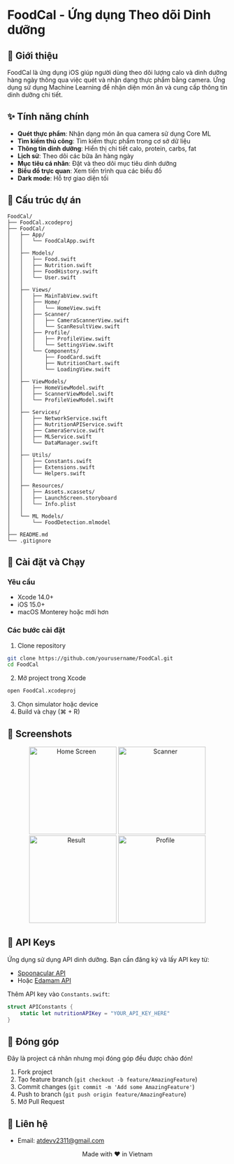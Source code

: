 # FoodCal - Ứng dụng Theo dõi Dinh dưỡng

## 📱 Giới thiệu

FoodCal là ứng dụng iOS giúp người dùng theo dõi lượng calo và dinh dưỡng hàng ngày thông qua việc quét và nhận dạng thực phẩm bằng camera. Ứng dụng sử dụng Machine Learning để nhận diện món ăn và cung cấp thông tin dinh dưỡng chi tiết.

## ✨ Tính năng chính

- **Quét thực phẩm**: Nhận dạng món ăn qua camera sử dụng Core ML
- **Tìm kiếm thủ công**: Tìm kiếm thực phẩm trong cơ sở dữ liệu
- **Thông tin dinh dưỡng**: Hiển thị chi tiết calo, protein, carbs, fat
- **Lịch sử**: Theo dõi các bữa ăn hàng ngày
- **Mục tiêu cá nhân**: Đặt và theo dõi mục tiêu dinh dưỡng
- **Biểu đồ trực quan**: Xem tiến trình qua các biểu đồ
- **Dark mode**: Hỗ trợ giao diện tối

## 📂 Cấu trúc dự án

```
FoodCal/
├── FoodCal.xcodeproj
├── FoodCal/
│   ├── App/
│   │   └── FoodCalApp.swift              
│   │
│   ├── Models/
│   │   ├── Food.swift                    
│   │   ├── Nutrition.swift               
│   │   ├── FoodHistory.swift             
│   │   └── User.swift                   
│   │
│   ├── Views/
│   │   ├── MainTabView.swift             
│   │   ├── Home/
│   │   │   └── HomeView.swift           
│   │   ├── Scanner/
│   │   │   ├── CameraScannerView.swift   
│   │   │   └── ScanResultView.swift      
│   │   ├── Profile/
│   │   │   ├── ProfileView.swift         
│   │   │   └── SettingsView.swift        
│   │   └── Components/
│   │       ├── FoodCard.swift            
│   │       ├── NutritionChart.swift      
│   │       └── LoadingView.swift         
│   │
│   ├── ViewModels/
│   │   ├── HomeViewModel.swift           
│   │   ├── ScannerViewModel.swift        
│   │   └── ProfileViewModel.swift        
│   │
│   ├── Services/
│   │   ├── NetworkService.swift          
│   │   ├── NutritionAPIService.swift     
│   │   ├── CameraService.swift           
│   │   ├── MLService.swift               
│   │   └── DataManager.swift            
│   │
│   ├── Utils/
│   │   ├── Constants.swift              
│   │   ├── Extensions.swift              
│   │   └── Helpers.swift                 
│   │
│   ├── Resources/
│   │   ├── Assets.xcassets/              
│   │   ├── LaunchScreen.storyboard       
│   │   └── Info.plist                    
│   │
│   └── ML Models/
│       └── FoodDetection.mlmodel        
│
├── README.md
└── .gitignore
```

## 🚀 Cài đặt và Chạy

### Yêu cầu
- Xcode 14.0+
- iOS 15.0+
- macOS Monterey hoặc mới hơn

### Các bước cài đặt

1. Clone repository
```bash
git clone https://github.com/yourusername/FoodCal.git
cd FoodCal
```

2. Mở project trong Xcode
```bash
open FoodCal.xcodeproj
```

3. Chọn simulator hoặc device
4. Build và chạy (⌘ + R)

## 📸 Screenshots

<p align="center">
  <img src="Resources/screenshots/home.png" width="200" alt="Home Screen">
  <img src="Resources/screenshots/scanner.png" width="200" alt="Scanner">
  <img src="Resources/screenshots/result.png" width="200" alt="Result">
  <img src="Resources/screenshots/profile.png" width="200" alt="Profile">
</p>

## 🔑 API Keys

Ứng dụng sử dụng API dinh dưỡng. Bạn cần đăng ký và lấy API key từ:
- [Spoonacular API](https://spoonacular.com/food-api)
- Hoặc [Edamam API](https://www.edamam.com/)

Thêm API key vào `Constants.swift`:
```swift
struct APIConstants {
    static let nutritionAPIKey = "YOUR_API_KEY_HERE"
}
```

## 🤝 Đóng góp

Đây là project cá nhân nhưng mọi đóng góp đều được chào đón!

1. Fork project
2. Tạo feature branch (`git checkout -b feature/AmazingFeature`)
3. Commit changes (`git commit -m 'Add some AmazingFeature'`)
4. Push to branch (`git push origin feature/AmazingFeature`)
5. Mở Pull Request
   
## 📧 Liên hệ

- Email: atdevv2311@gmail.com

<p align="center">Made with ❤️ in Vietnam</p>
